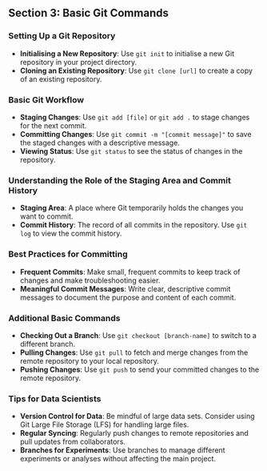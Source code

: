 ## Section 3: Basic Git Commands

### Setting Up a Git Repository
- **Initialising a New Repository**: Use `git init` to initialise a new Git repository in your project directory.
- **Cloning an Existing Repository**: Use `git clone [url]` to create a copy of an existing repository.

### Basic Git Workflow
- **Staging Changes**: Use `git add [file]` or `git add .` to stage changes for the next commit.
- **Committing Changes**: Use `git commit -m "[commit message]"` to save the staged changes with a descriptive message.
- **Viewing Status**: Use `git status` to see the status of changes in the repository.

### Understanding the Role of the Staging Area and Commit History
- **Staging Area**: A place where Git temporarily holds the changes you want to commit.
- **Commit History**: The record of all commits in the repository. Use `git log` to view the commit history.

### Best Practices for Committing
- **Frequent Commits**: Make small, frequent commits to keep track of changes and make troubleshooting easier.
- **Meaningful Commit Messages**: Write clear, descriptive commit messages to document the purpose and content of each commit.

### Additional Basic Commands
- **Checking Out a Branch**: Use `git checkout [branch-name]` to switch to a different branch.
- **Pulling Changes**: Use `git pull` to fetch and merge changes from the remote repository to your local repository.
- **Pushing Changes**: Use `git push` to send your committed changes to the remote repository.

### Tips for Data Scientists
- **Version Control for Data**: Be mindful of large data sets. Consider using Git Large File Storage (LFS) for handling large files.
- **Regular Syncing**: Regularly push changes to remote repositories and pull updates from collaborators.
- **Branches for Experiments**: Use branches to manage different experiments or analyses without affecting the main project.
